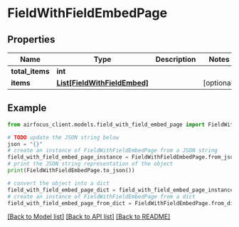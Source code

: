 # FieldWithFieldEmbedPage


## Properties

Name | Type | Description | Notes
------------ | ------------- | ------------- | -------------
**total_items** | **int** |  | 
**items** | [**List[FieldWithFieldEmbed]**](FieldWithFieldEmbed.md) |  | [optional] 

## Example

```python
from airfocus_client.models.field_with_field_embed_page import FieldWithFieldEmbedPage

# TODO update the JSON string below
json = "{}"
# create an instance of FieldWithFieldEmbedPage from a JSON string
field_with_field_embed_page_instance = FieldWithFieldEmbedPage.from_json(json)
# print the JSON string representation of the object
print(FieldWithFieldEmbedPage.to_json())

# convert the object into a dict
field_with_field_embed_page_dict = field_with_field_embed_page_instance.to_dict()
# create an instance of FieldWithFieldEmbedPage from a dict
field_with_field_embed_page_from_dict = FieldWithFieldEmbedPage.from_dict(field_with_field_embed_page_dict)
```
[[Back to Model list]](../README.md#documentation-for-models) [[Back to API list]](../README.md#documentation-for-api-endpoints) [[Back to README]](../README.md)


